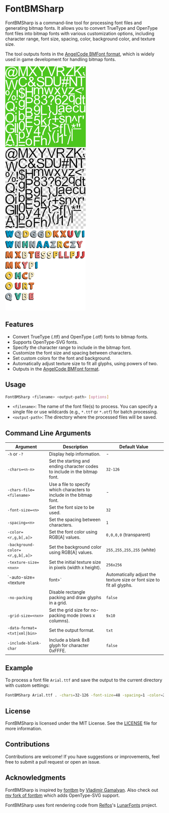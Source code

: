 # FontBMSharp

FontBMSharp is a command-line tool for processing font files and generating bitmap fonts. It allows you to convert TrueType and OpenType font files into bitmap fonts with various customization options, including character range, font size, spacing, color, background color, and texture size.

The tool outputs fonts in the [AngelCode BMFont format](https://www.angelcode.com/products/bmfont/doc/file_format.html), which is widely used in game development for handling bitmap fonts.

![sample](/.github/img/sample0.png?raw=true)
![sample](/.github/img/sample1.png?raw=true)
![sample](/.github/img/sample2.png?raw=true)

## Features

- Convert TrueType (.ttf) and OpenType (.otf) fonts to bitmap fonts.
- Supports OpenType-SVG fonts.
- Specify the character range to include in the bitmap font.
- Customize the font size and spacing between characters.
- Set custom colors for the font and background.
- Automatically adjust texture size to fit all glyphs, using powers of two.
- Outputs in the [AngelCode BMFont format](https://www.angelcode.com/products/bmfont/doc/file_format.html).

## Usage

```bash
FontBMSharp <filename> <output-path> [options]
```

- `<filename>`: The name of the font file(s) to process. You can specify a single file or use wildcards (e.g., `*.ttf` or `*.otf`) for batch processing.
- `<output-path>`: The directory where the processed files will be saved.

## Command Line Arguments

| Argument                        | Description                                                                 | Default Value               |
|----------------------------------|-----------------------------------------------------------------------------|-----------------------------|
| `-h` or `-?`                    | Display help information.                                                   | -                           |
| `-chars=<n-n>`                  | Set the starting and ending character codes to include in the bitmap font.   | `32-126`                    |
| `-chars-file=<filename>`        | Use a file to specify which characters to include in the bitmap font.        | -                           |
| `-font-size=<n>`                | Set the font size to be used.                                                | `32`                        |
| `-spacing=<n>`                  | Set the spacing between characters.                                          | `1`                         |
| `-color=<r,g,b[,a]>`            | Set the font color using RGB[A] values.                                      | `0,0,0,0` (transparent)     |
| `-background-color=<r,g,b[,a]>` | Set the background color using RGB[A] values.                                | `255,255,255,255` (white)   |
| `-texture-size=<nxn>`           | Set the initial texture size in pixels (width x height).                     | `256x256`                   |
| `-auto-size=<texture|font>`     | Automatically adjust the texture size or font size to fit all glyphs.        | `texture`                   |
| `-no-packing`                   | Disable rectangle packing and draw glyphs in a grid.                        | `false`                     |
| `-grid-size=<nxn>`              | Set the grid size for no-packing mode (rows x columns).                      | `9x10`                      |
| `-data-format=<txt\|xml\|bin>`  | Set the output format.                                                       | `txt`                       |
| `-include-blank-char`           | Include a blank 8x8 glyph for character 0xFFFE.                              | `false`                       |

## Example

To process a font file `Arial.ttf` and save the output to the current directory with custom settings:

```bash
FontBMSharp Arial.ttf . -chars=32-126 -font-size=48 -spacing=1 -color=255,0,0 -background-color=0,0,0 -texture-size=256x256 -data-format=xml
```

## License

FontBMSharp is licensed under the MIT License. See the [LICENSE](LICENSE) file for more information.

## Contributions

Contributions are welcome! If you have suggestions or improvements, feel free to submit a pull request or open an issue.

## Acknowledgments

FontBMSharp is inspired by [fontbm](https://github.com/vladimirgamalyan/fontbm) by [Vladimir Gamalyan](https://github.com/vladimirgamalyan). Also check out [my fork of fontbm](https://github.com/benbaker76/fontbm) which adds OpenType-SVG support.

FontBMSharp uses font rendering code from [Relfos](https://github.com/Relfos)'s [LunarFonts](https://github.com/Relfos/LunarFonts) project.
